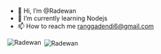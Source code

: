 - 👋 Hi, I’m @Radewan
- 🌱 I’m currently learning Nodejs
- 📫 How to reach me ranggadendi6@gmail.com

<p><img align="left" src="https://github-readme-stats.vercel.app/api/top-langs?username=Radewan&show_icons=true&locale=en&layout=compact" alt="Radewan" /></p>

<p>&nbsp;<img align="center" src="https://github-readme-stats.vercel.app/api?username=Radewan&show_icons=true&locale=en" alt="Radewan" /></p>
